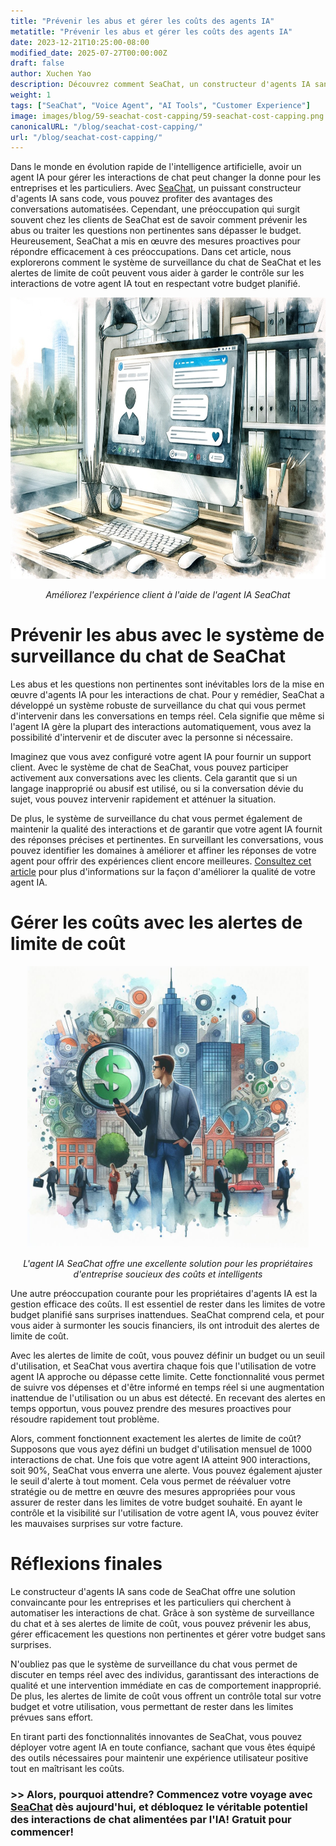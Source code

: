 ```yaml
---
title: "Prévenir les abus et gérer les coûts des agents IA"
metatitle: "Prévenir les abus et gérer les coûts des agents IA"
date: 2023-12-21T10:25:00-08:00
modified_date: 2025-07-27T00:00:00Z
draft: false
author: Xuchen Yao
description: Découvrez comment SeaChat, un constructeur d'agents IA sans code, répond aux préoccupations des clients concernant la prévention des abus et des questions non pertinentes, tout en vous assurant de respecter votre budget. Découvrez comment leur système innovant de surveillance du chat et leurs alertes de limite de coût peuvent vous aider à gérer efficacement votre agent IA.
weight: 1
tags: ["SeaChat", "Voice Agent", "AI Tools", "Customer Experience"]
image: images/blog/59-seachat-cost-capping/59-seachat-cost-capping.png
canonicalURL: "/blog/seachat-cost-capping/"
url: "/blog/seachat-cost-capping/"
---
```


Dans le monde en évolution rapide de l'intelligence artificielle, avoir un agent IA pour gérer les interactions de chat peut changer la donne pour les entreprises et les particuliers. Avec [SeaChat](https://chat.seasalt.ai/?utm_source=blog), un puissant constructeur d'agents IA sans code, vous pouvez profiter des avantages des conversations automatisées. Cependant, une préoccupation qui surgit souvent chez les clients de SeaChat est de savoir comment prévenir les abus ou traiter les questions non pertinentes sans dépasser le budget. Heureusement, SeaChat a mis en œuvre des mesures proactives pour répondre efficacement à ces préoccupations. Dans cet article, nous explorerons comment le système de surveillance du chat de SeaChat et les alertes de limite de coût peuvent vous aider à garder le contrôle sur les interactions de votre agent IA tout en respectant votre budget planifié.

<center>
<img height="450px" src="/images/blog/50x-all-seachat-agents/build-your-own-chat-ai-agent.jpeg" alt="Améliorez l'expérience client à l'aide de l'agent IA SeaChat"/>

*Améliorez l'expérience client à l'aide de l'agent IA SeaChat*
</center>

# Prévenir les abus avec le système de surveillance du chat de SeaChat

Les abus et les questions non pertinentes sont inévitables lors de la mise en œuvre d'agents IA pour les interactions de chat. Pour y remédier, SeaChat a développé un système robuste de surveillance du chat qui vous permet d'intervenir dans les conversations en temps réel. Cela signifie que même si l'agent IA gère la plupart des interactions automatiquement, vous avez la possibilité d'intervenir et de discuter avec la personne si nécessaire.

Imaginez que vous avez configuré votre agent IA pour fournir un support client. Avec le système de chat de SeaChat, vous pouvez participer activement aux conversations avec les clients. Cela garantit que si un langage inapproprié ou abusif est utilisé, ou si la conversation dévie du sujet, vous pouvez intervenir rapidement et atténuer la situation.

De plus, le système de surveillance du chat vous permet également de maintenir la qualité des interactions et de garantir que votre agent IA fournit des réponses précises et pertinentes. En surveillant les conversations, vous pouvez identifier les domaines à améliorer et affiner les réponses de votre agent pour offrir des expériences client encore meilleures. [Consultez cet article](https://seasalt.ai/blog/58-seachat-evaluate-ai-agent-responses/) pour plus d'informations sur la façon d'améliorer la qualité de votre agent IA.

# Gérer les coûts avec les alertes de limite de coût

<center>
<img height="450px" src="/images/blog/59-seachat-cost-capping/59-seachat-cost-aware-businesses.jpeg" alt="L'agent IA SeaChat offre une excellente solution pour les propriétaires d'entreprise soucieux des coûts et intelligents"/>

*L'agent IA SeaChat offre une excellente solution pour les propriétaires d'entreprise soucieux des coûts et intelligents*
</center>

Une autre préoccupation courante pour les propriétaires d'agents IA est la gestion efficace des coûts. Il est essentiel de rester dans les limites de votre budget planifié sans surprises inattendues. SeaChat comprend cela, et pour vous aider à surmonter les soucis financiers, ils ont introduit des alertes de limite de coût.

Avec les alertes de limite de coût, vous pouvez définir un budget ou un seuil d'utilisation, et SeaChat vous avertira chaque fois que l'utilisation de votre agent IA approche ou dépasse cette limite. Cette fonctionnalité vous permet de suivre vos dépenses et d'être informé en temps réel si une augmentation inattendue de l'utilisation ou un abus est détecté. En recevant des alertes en temps opportun, vous pouvez prendre des mesures proactives pour résoudre rapidement tout problème.

Alors, comment fonctionnent exactement les alertes de limite de coût? Supposons que vous ayez défini un budget d'utilisation mensuel de 1000 interactions de chat. Une fois que votre agent IA atteint 900 interactions, soit 90%, SeaChat vous enverra une alerte. Vous pouvez également ajuster le seuil d'alerte à tout moment. Cela vous permet de réévaluer votre stratégie ou de mettre en œuvre des mesures appropriées pour vous assurer de rester dans les limites de votre budget souhaité. En ayant le contrôle et la visibilité sur l'utilisation de votre agent IA, vous pouvez éviter les mauvaises surprises sur votre facture.


# Réflexions finales

Le constructeur d'agents IA sans code de SeaChat offre une solution convaincante pour les entreprises et les particuliers qui cherchent à automatiser les interactions de chat. Grâce à son système de surveillance du chat et à ses alertes de limite de coût, vous pouvez prévenir les abus, gérer efficacement les questions non pertinentes et gérer votre budget sans surprises.

N'oubliez pas que le système de surveillance du chat vous permet de discuter en temps réel avec des individus, garantissant des interactions de qualité et une intervention immédiate en cas de comportement inapproprié. De plus, les alertes de limite de coût vous offrent un contrôle total sur votre budget et votre utilisation, vous permettant de rester dans les limites prévues sans effort.

En tirant parti des fonctionnalités innovantes de SeaChat, vous pouvez déployer votre agent IA en toute confiance, sachant que vous êtes équipé des outils nécessaires pour maintenir une expérience utilisateur positive tout en maîtrisant les coûts.

### >> Alors, pourquoi attendre? Commencez votre voyage avec [SeaChat](https://chat.seasalt.ai/?utm_source=blog) dès aujourd'hui, et débloquez le véritable potentiel des interactions de chat alimentées par l'IA! Gratuit pour commencer!
